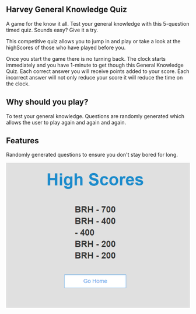 ## Harvey General Knowledge Quiz 
A game for the know it all. Test your general knowledge with this 5-question timed quiz. Sounds easy? Give it a try. 

This competitive quiz allows you to jump in and play or take a look at the highScores of those who have played before you.

Once you start the game there is no turning back. The clock starts immediately and you have 1-minute to get though this General Knowledge Quiz. Each correct answer you will receive points added to your score. Each incorrect answer will not only reduce your score it will reduce the time on the clock.

## Why should you play?
To test your general knowledge. Questions are randomly generated which allows the user to play again and again and again. 


## Features
Randomly generated questions to ensure you don't stay bored for long.

<img src="ReadMeImages/HighScores.PNG">

